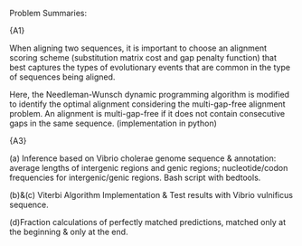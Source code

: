 Problem Summaries:

{A1}

When aligning two sequences, it is important to choose an alignment scoring scheme (substitution matrix cost and gap penalty function) that best captures the types of evolutionary events that are common in the type of sequences being aligned. 

Here, the Needleman-Wunsch dynamic programming algorithm is modified to identify the optimal alignment considering the multi-gap-free alignment problem. An alignment is multi-gap-free if it does not contain consecutive gaps in the same sequence. 
(implementation in python)

{A3}

(a) Inference based on Vibrio cholerae genome sequence & annotation: average lengths of intergenic regions and genic regions; nucleotide/codon frequencies for intergenic/genic regions.
Bash script with bedtools.

(b)&(c) Viterbi Algorithm Implementation & Test results with Vibrio vulnificus sequence.

(d)Fraction calculations of perfectly matched predictions, matched only at the beginning & only at the end.
